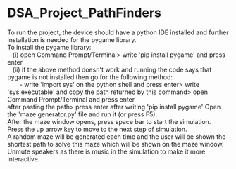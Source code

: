 # DSA_Project_PathFinders 
To run the project, the device should have a python IDE installed and further installation is needed for the pygame library. <br />
To install the pygame library: <br />
&nbsp;&nbsp;&nbsp;(i) open Command Prompt/Terminal> write 'pip install pygame' and press enter <br />
&nbsp;&nbsp;&nbsp;(ii) if the above method doesn't work and running the code says that pygame is not installed then go for the following method: <br />
&nbsp;&nbsp;&nbsp;&nbsp;&nbsp;&nbsp; - write 'import sys' on the python shell and press enter> write 'sys.executable' and copy the path returned by this command> open Command Prompt/Terminal and press enter <br />         after pasting the path> press enter after writing 'pip install pygame'
Open the 'maze generator.py' file and run it (or press F5). <br /> 
After the maze window opens, press space bar to start the simulation.  <br />
Press the up arrow key to move to the next step of simulation. <br /> 
A random maze will be generated each time and the user will be shown the shortest path to solve this maze which will be shown on the maze window. <br />
Unmute speakers as there is music in the simulation to make it more interactive. <br />
